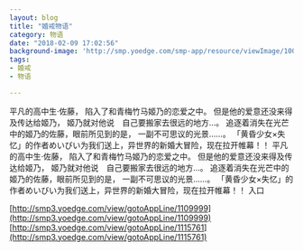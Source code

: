 ```yaml
---
layout: blog
title: "婚戒物语"
category: 物语
date: "2018-02-09 17:02:56"
background-image: 'http://smp.yoedge.com/smp-app/resource/viewImage/1001083appline.png'
tags:
- 婚戒
- 物语

---
```

平凡的高中生·佐藤， 陷入了和青梅竹马姬乃的恋爱之中。 但是他的爱意还没来得及传达给姬乃， 姬乃就对他说　自己要搬家去很远的地方…。 追逐着消失在光芒中的姬乃的佐藤，眼前所见到的是， 一副不可思议的光景……。 「黄昏少女×失忆」的作者めいびい为我们送上，异世界的新婚大冒险，现在拉开帷幕！！
平凡的高中生·佐藤， 陷入了和青梅竹马姬乃的恋爱之中。 但是他的爱意还没来得及传达给姬乃， 姬乃就对他说　自己要搬家去很远的地方…。 追逐着消失在光芒中的姬乃的佐藤，眼前所见到的是， 一副不可思议的光景……。 「黄昏少女×失忆」的作者めいびい为我们送上，异世界的新婚大冒险，现在拉开帷幕！！
入口

[http://smp3.yoedge.com/view/gotoAppLine/1109999](http://smp3.yoedge.com/view/gotoAppLine/1109999)
[http://smp3.yoedge.com/view/gotoAppLine/1115761](http://smp3.yoedge.com/view/gotoAppLine/1115761)

        
